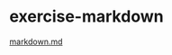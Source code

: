 # exercise-markdown
[markdown.md](https://github.com/Michael-Zerghe/exercise-markdown/blob/main/markdown.md)
